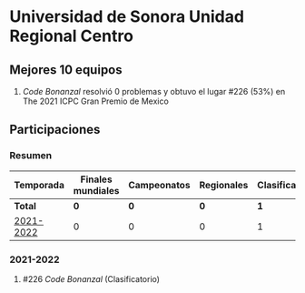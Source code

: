 # Universidad de Sonora Unidad Regional Centro

## Mejores 10 equipos

1. _Code Bonanzal_ resolvió 0 problemas y obtuvo el lugar #226 (53%) en The 2021 ICPC Gran Premio de Mexico

## Participaciones

### Resumen

| Temporada | Finales mundiales | Campeonatos | Regionales | Clasificatorios | Equipos |
| --- | --- | --- | --- | --- | --- |
| **Total** | **0** | **0** | **0** | **1** | **1** |
| [2021-2022](#2021-2022) | 0 | 0 | 0 | 1 | 1 |

### 2021-2022

1. #226 _Code Bonanzal_ (Clasificatorio)



